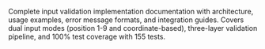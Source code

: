 Complete input validation implementation documentation with architecture, usage examples, error message formats, and integration guides. Covers dual input modes (position 1-9 and coordinate-based), three-layer validation pipeline, and 100% test coverage with 155 tests.
